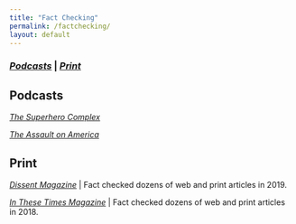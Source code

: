 ```yaml
---
title: "Fact Checking"
permalink: /factchecking/
layout: default
---
```

### *[Podcasts](#Podcasts)* \| *[Print](#Print)*


## <a name="Podcasts"><a/>Podcasts

*[The Superhero Complex](https://open.spotify.com/show/00Gez4EcupwNWA19boWYcq?si=0d713fa3a88c400f&nd=1)*

*[The Assault on America](https://podcasts.apple.com/us/podcast/the-assault-on-america/id1583994242)*

## <a name="Print"><a/>Print

*[Dissent Magazine](https://www.dissentmagazine.org/issue/summer-2019)* \| Fact checked dozens of web and print articles in 2019.

*[In These Times Magazine](https://inthesetimes.com/)* \| Fact checked dozens of web and print articles in 2018.
